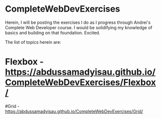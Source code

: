 # CompleteWebDevExercises
Herein, I will be posting the exercises I do as I progress through Andrei's Complete Web Developer course. I would be solidifying my knowledge of basics and building on that foundation. Excited.

The list of topics herein are:
# Flexbox - https://abdussamadyisau.github.io/CompleteWebDevExercises/Flexbox/
#Grid - https://abdussamadyisau.github.io/CompleteWebDevExercises/Grid/
